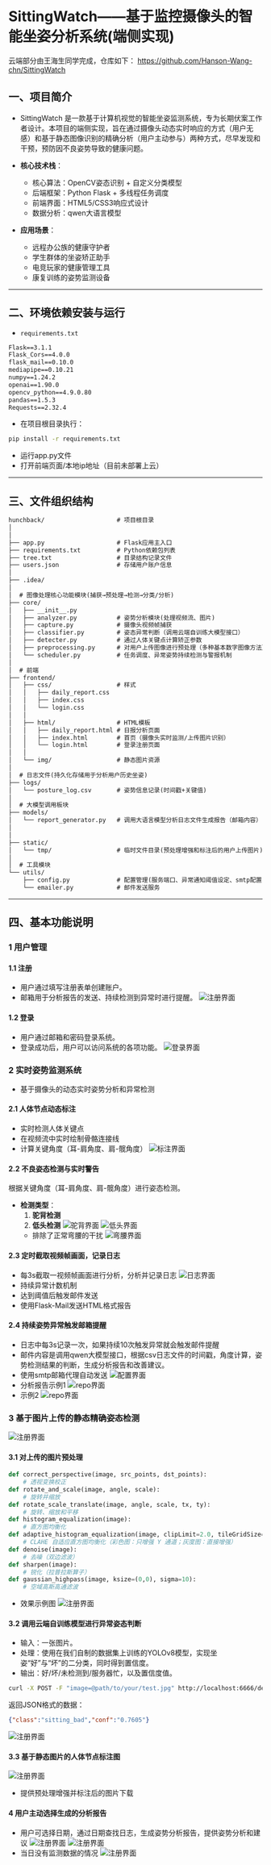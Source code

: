 # SittingWatch——基于监控摄像头的智能坐姿分析系统(端侧实现)

云端部分由王海生同学完成，仓库如下：
https://github.com/Hanson-Wang-chn/SittingWatch

## 一、项目简介

- SittingWatch 是一款基于计算机视觉的智能坐姿监测系统，专为长期伏案工作者设计。本项目的端侧实现，旨在通过摄像头动态实时响应的方式（用户无感）和基于静态图像识别的精确分析（用户主动参与）两种方式，尽早发现和干预，预防因不良姿势导致的健康问题。

- **核心技术栈​**​：
	- 核心算法：OpenCV姿态识别 + 自定义分类模型
	- 后端框架：Python Flask + 多线程任务调度
	- 前端界面：HTML5/CSS3响应式设计
	- 数据分析：qwen大语言模型

- **​应用场景​**​：
	- 远程办公族的健康守护者
	- 学生群体的坐姿矫正助手
	- 电竞玩家的健康管理工具
	- 康复训练的姿势监测设备
---
## 二、环境依赖安装与运行

- `requirements.txt`
```txt
Flask==3.1.1  
Flask_Cors==4.0.0  
flask_mail==0.10.0  
mediapipe==0.10.21  
numpy==1.24.2  
openai==1.90.0  
opencv_python==4.9.0.80  
pandas==1.5.3  
Requests==2.32.4
```
- 在项目根目录执行：
```bash
pip install -r requirements.txt
```
- 运行app.py文件
- 打开前端页面/本地ip地址（目前未部署上云）

---
## 三、文件组织结构

```md
hunchback/                    # 项目根目录
│
│  
├── app.py                    # Flask应用主入口
├── requirements.txt          # Python依赖包列表
├── tree.txt                  # 目录结构记录文件
├── users.json                # 存储用户账户信息
│
├── .idea/               
│
│  # 图像处理核心功能模块(捕获→预处理→检测→分类/分析)
├── core/
│   ├── __init__.py           
│   ├── analyzer.py           # 姿势分析模块(处理视频流、图片)
│   ├── capture.py            # 摄像头视频帧捕获
│   ├── classifier.py         # 姿态异常判断（调用云端自训练大模型接口）
│   ├── detecter.py           # 通过人体关键点计算矫正参数
│   ├── preprocessing.py      # 对用户上传图像进行预处理（多种基本数字图像方法）
│   └── scheduler.py          # 任务调度、异常姿势持续检测与警报机制
│
│  # 前端
├── frontend/
│   ├── css/                  # 样式
│   │   ├── daily_report.css  
│   │   ├── index.css         
│   │   └── login.css         
│   │
│   ├── html/                 # HTML模板
│   │   ├── daily_report.html # 日报分析页面
│   │   ├── index.html        # 首页（摄像头实时监测/上传图片识别）
│   │   └── login.html        # 登录注册页面
│   │
│   └── img/                  # 静态图片资源
│
│  # 日志文件(持久化存储用于分析用户历史坐姿)
├── logs/
│   └── posture_log.csv       # 姿势信息记录(时间戳+关键值)
│
│  # 大模型调用板块
├── models/
│   └── report_generator.py   # 调用大语言模型分析日志文件生成报告（邮箱内容）
│
│ 
├── static/
│   └── tmp/                  # 临时文件目录(预处理增强和标注后的用户上传图片)
│
│  # 工具模块
└── utils/
    ├── config.py             # 配置管理(服务端口、异常通知阈值设定、smtp配置)
    └── emailer.py            # 邮件发送服务
```

---
## 四、基本功能说明
### 1 用户管理
#### 1.1 注册

- 用户通过填写注册表单创建账户。
- 邮箱用于分析报告的发送、持续检测到异常时进行提醒。
![注册界面](./static/intro/register.png)
#### 1.2 登录

- 用户通过邮箱和密码登录系统。
- 登录成功后，用户可以访问系统的各项功能。
![登录界面](./static/intro/login.png)

### 2 实时姿势监测系统

- 基于摄像头的动态实时姿势分析和异常检测
#### 2.1 人体节点动态标注

- 实时检测人体关键点
- 在视频流中实时绘制骨骼连接线
- 计算关键角度（耳-肩角度、肩-髋角度）
![标注界面](./static/intro/label.png)
#### 2.2 不良姿态检测与实时警告

根据关键角度（耳-肩角度、肩-髋角度）进行姿态检测。
- **检测类型**：
	1. **驼背检测**
	2. **低头检测**
![驼背界面](./static/intro/hunchback.png)
![低头界面](./static/intro/headlow.png)
  - 排除了正常弯腰的干扰
  ![弯腰界面](./static/intro/lean.png)
#### 2.3 定时截取视频帧画面，记录日志

- 每3s截取一视频帧画面进行分析，分析并记录日志
	![日志界面](./static/intro/log.png)
- 持续异常计数机制
- 达到阈值后触发邮件发送
- 使用Flask-Mail发送HTML格式报告


#### 2.4 持续姿势异常触发邮箱提醒
- 日志中每3s记录一次，如果持续10次触发异常就会触发邮件提醒
- 邮件内容是调用qwen大模型接口，根据csv日志文件的时间戳，角度计算，姿势检测结果的判断，生成分析报告和改善建议。
- 使用smtp邮箱代理自动发送
	![配置界面](./static/intro/config.png)
- 分析报告示例1
![repo界面](./static/intro/repo1.png)
- 示例2
![repo界面](./static/intro/repo2.png)

### 3 基于图片上传的静态精确姿态检测

![注册界面](./static/intro/empty.png)
#### 3.1 对上传的图片预处理
```python
def correct_perspective(image, src_points, dst_points):  
    # 透视变换校正  
def rotate_and_scale(image, angle, scale):  
    # 旋转并缩放
def rotate_scale_translate(image, angle, scale, tx, ty):  
    # 旋转、缩放和平移 
def histogram_equalization(image):  
    # 直方图均衡化
def adaptive_histogram_equalization(image, clipLimit=2.0, tileGridSize=(8, 8)):  
    # CLAHE 自适应直方图均衡化（彩色图：只增强 Y 通道；灰度图：直接增强）
def denoise(image):  
    # 去噪（双边滤波）   
def sharpen(image):  
    # 锐化（拉普拉斯算子）   
def gaussian_highpass(image, ksize=(0,0), sigma=10):  
    # 空域高斯高通滤波
```
- 效果示例图
![注册界面](./static/intro/enhance.png)

#### 3.2 调用云端自训练模型进行异常姿态判断

- 输入：一张图片。
- 处理：使用在我们自制的数据集上训练的YOLOv8模型，实现坐姿“好”与“坏”的二分类，同时得到置信度。
- 输出：好/坏/未检测到/服务器忙，以及置信度值。
```bash
curl -X POST -F "image=@path/to/your/test.jpg" http://localhost:6666/detect
```

返回JSON格式的数据：

```json
{"class":"sitting_bad","conf":"0.7605"}
```

![注册界面](./static/intro/sitting-good.png)

#### 3.3 基于静态图片的人体节点标注图
![注册界面](./static/intro/siiting-bad.png)
- 提供预处理增强并标注后的图片下载

#### 4 用户主动选择生成的分析报告

- 用户可选择日期，通过日期查找日志，生成姿势分析报告，提供姿势分析和建议
![注册界面](./static/intro/daily-repo1.png)
![注册界面](./static/intro/daily-repo2.png)
- 当日没有监测数据的情况
![注册界面](./static/intro/non-repo.png)

